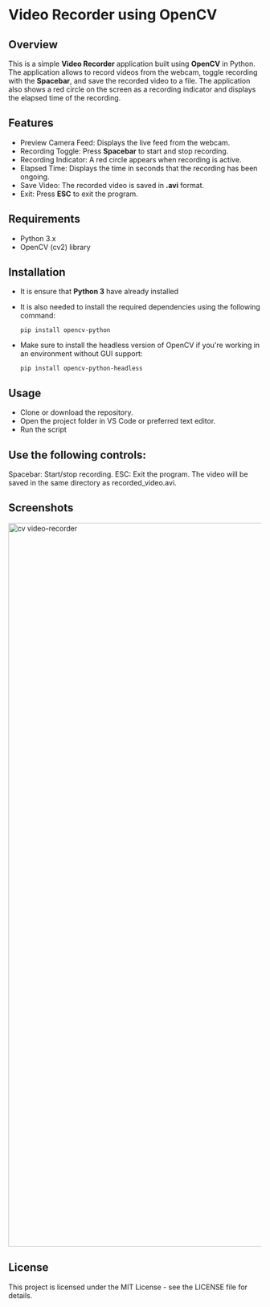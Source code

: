# Video Recorder using OpenCV

## Overview
This is a simple **Video Recorder** application built using **OpenCV** in Python. The application allows to record videos from the webcam, toggle recording with the **Spacebar**, and save the recorded video to a file. The application also shows a red circle on the screen as a recording indicator and displays the elapsed time of the recording.

## Features
- Preview Camera Feed: Displays the live feed from the webcam.
- Recording Toggle: Press **Spacebar** to start and stop recording.
- Recording Indicator: A red circle appears when recording is active.
- Elapsed Time: Displays the time in seconds that the recording has been ongoing.
- Save Video: The recorded video is saved in **.avi** format.
- Exit: Press **ESC** to exit the program.

## Requirements
- Python 3.x
- OpenCV (cv2) library

## Installation
- It is ensure that **Python 3** have already installed
- It is also needed to install the required dependencies using the following command:
           
      pip install opencv-python

- Make sure to install the headless version of OpenCV if you're working in an environment without GUI support:

      pip install opencv-python-headless
  
## Usage
* Clone or download the repository.
* Open the project folder in VS Code or preferred text editor.
* Run the script 

## Use the following controls:
Spacebar: Start/stop recording.
ESC: Exit the program.
The video will be saved in the same directory as recorded_video.avi.

## Screenshots

<img width="1440" alt="cv video-recorder" src="https://github.com/user-attachments/assets/5c542409-ab45-46db-a66e-b3a38d85a5e9" />


## License

This project is licensed under the MIT License - see the LICENSE file for details.





